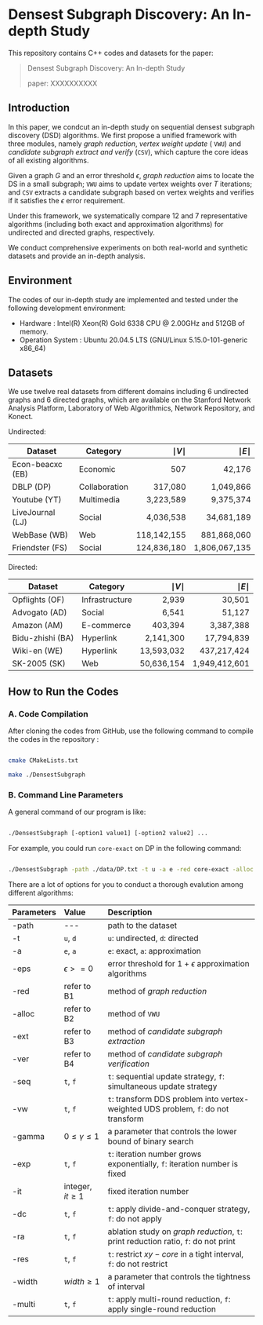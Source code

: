 # Densest Subgraph Discovery: An In-depth Study

This repository contains C++ codes and datasets for the paper:

> Densest Subgraph Discovery: An In-depth Study
>
> paper: XXXXXXXXXX

## Introduction

In this paper, we condcut an in-depth study on sequential densest subgraph discovery (DSD) algorithms. We first propose a unified framework with three modules, namely *graph reduction*, *vertex weight update* ( `VWU`) and *candidate subgraph extract and verify* (`CSV`), which capture the core ideas of all existing algorithms.

Given a graph $G$ and an error threshold $\epsilon$, *graph reduction* aims to locate the DS in a small subgraph;  `VWU` aims to update vertex weights over $T$ iterations; and  `CSV` extracts a candidate subgraph based on vertex weights and verifies if it satisfies the $\epsilon$ error requirement. 

Under this framework, we systematically compare 12 and 7 representative algorithms (including both exact and approximation algorithms) for undirected and directed graphs, respectively.

We conduct comprehensive experiments on both real-world and synthetic datasets and provide an in-depth analysis.

## Environment

The codes of our in-depth study are implemented and tested under the following development environment:

- Hardware : Intel(R) Xeon(R) Gold 6338 CPU @ 2.00GHz and 512GB of memory.
- Operation System : Ubuntu 20.04.5 LTS (GNU/Linux 5.15.0-101-generic x86_64)
## Datasets


We use twelve real datasets from different domains including 6 undirected graphs and 6 directed graphs, which are available on the Stanford Network Analysis Platform, Laboratory of Web Algorithmics, Network Repository, and Konect.


Undirected:


| Dataset         | Category      | $\mid V \mid$   | $\mid E \mid$     |
| --------------- | ------------- | -------: | --------: |
| Econ-beacxc (EB) | Economic      | 507     | 42,176    |
| DBLP (DP)       | Collaboration | 317,080 | 1,049,866 |
| Youtube (YT)    | Multimedia | 3,223,589 | 9,375,374 |
|LiveJournal (LJ)|Social|4,036,538|34,681,189|
|WebBase (WB)|Web|118,142,155|881,868,060|
|Friendster (FS)|Social|124,836,180|1,806,067,135|


Directed:

| Dataset         | Category      |  $\mid V \mid$   | $\mid E \mid$    |
| --------------- | ------------- | -------: | --------: |
|Opflights (OF)|Infrastructure|2,939|30,501|
|Advogato (AD)|Social|6,541|51,127|
|Amazon (AM)|E-commerce|403,394|3,387,388|
|Bidu-zhishi (BA)|Hyperlink|2,141,300|17,794,839|
|Wiki-en (WE)|Hyperlink|13,593,032|437,217,424|
|SK-2005 (SK)|Web|50,636,154|1,949,412,601|



## How to Run the Codes


### A. Code Compilation


After cloning the codes from GitHub, use the following command to compile the codes in the repository :


```sh

cmake CMakeLists.txt

make ./DensestSubgraph

```


### B. Command Line Parameters

A general command of our program is like:

```sh

./DensestSubgraph [-option1 value1] [-option2 value2] ...

```

For example, you could run `core-exact` on DP in the following command:

```sh

./DensestSubgraph -path ./data/DP.txt -t u -a e -red core-exact -alloc flow-exact -ext flow-exact -ver flow-exact

```

There are a lot of options for you to conduct a thorough evalution among different algorithms:

|Parameters|Value|Description|
|:---------------|:------------------|:------------|
|-path|---|path to the dataset|
|-t|`u`, `d`|`u`: undirected, `d`: directed|
|-a|`e`, `a`|`e`: exact, `a`: approximation|
|-eps|$\epsilon>=0$|error threshold for $1+\epsilon$ approximation algorithms|
|-red|refer to B1|method of *graph reduction*|
|-alloc|refer to B2|method of `VWU`|
|-ext|refer to B3|method of *candidate subgraph extraction*|
|-ver|refer to B4|method of *candidate subgraph verification*|
|-seq|`t`, `f`|`t`: sequential update strategy, `f`:  simultaneous update strategy|
|-vw|`t`, `f`|`t`: transform DDS problem into vertex-weighted UDS problem, `f`: do not transform|
|-gamma|$0\le \gamma \le 1$|a parameter that controls the lower bound of binary search|
|-exp|`t`, `f`|`t`: iteration number grows exponentially, `f`: iteration number is fixed|
|-it|integer, $it \ge 1$|fixed iteration number|
|-dc|`t`, `f`|`t`: apply divide-and-conquer strategy, `f`: do not apply|
|-ra|`t`, `f`|ablation study on *graph reduction*, `t`: print reduction ratio, `f`: do not print|
|-res|`t`, `f`|`t`: restrict $xy-core$ in a tight interval, `f`: do not restrict|
|-width|$width\ge 1$|a parameter that controls the tightness of interval|
|-multi|`t`, `f`|`t`: apply multi-round reduction, `f`: apply single-round reduction|


[//]: # (#### B1. Methods of *Graph Reduction*)

[//]: # ()
[//]: # (|Value|Description|)

[//]: # (|--------|--------|)

[//]: # (|`k-core`|derive a $k-core$, support UDS algorithms|)

[//]: # (|`stable`|derive a stable set|)

[//]: # (|`exact-xy-core`|derive an exact $xy-core$, support DDS algorithms|)

[//]: # (|`appro-xy-core`|derive an approximate $xy-core$, support DDS algorithms|)

[//]: # (|`w-core`|derive an $w^*-core$, support WCoreApp algorithm|)

[//]: # ()
[//]: # ()
[//]: # (#### B2. Methods of `VWU`)

[//]: # ()
[//]: # (|Value|Description|)

[//]: # (|--------|--------|)

[//]: # (|`flow-exact`|the `VWU` method of `FlowExact`, `CoreExact`, `DFlowExact`, `DCExact`|)

[//]: # (|`fw`|the `VWU` method of `FWExact`, `FWApp`, `DFWExact` and `DFWApp`|)

[//]: # (|`fista`|the `VWU` method of `FISTAExact` and `FISTAApp`|)

[//]: # (|`mwu`|the `VWU` method of `MWUExact` and `MWUApp`|)

[//]: # (|`core-app`|the `VWU` method of `CoreApp`|)

[//]: # (|`greedy`|the `VWU` method of `Greedy` and `DGreedy`|)

[//]: # (|`greedypp`|the `VWU` method of `Greedy++`|)

[//]: # (|`flow-app`|the `VWU` method of `FlowApp`|)

[//]: # (|`xy-core-appro`|the `VWU` method of `XYCoreApp`|)

[//]: # (|`w-core-appro`|the `VWU` method of `WCoreApp`|)

[//]: # ()
[//]: # ()
[//]: # (#### B3. Methods of *Candidate Subgraph Extraction* &#40;`CSE`&#41;)

[//]: # ()
[//]: # (|Value|Description|)

[//]: # (|--------|--------|)

[//]: # (|`flow-exact`|the `CSE` method of `FlowExact`, `CoreExact`, `DFlowExact`, `DCExact`|)

[//]: # (|`cp`|the `CSE` method of `FWExact`, `FWApp`,`FISTAExact` ,`FISTAApp`, `MWUExact`, `MWUApp`, `DFWExact` and `DFWApp`|)

[//]: # (|`core-app`|the `CSE` method of `XYCoreApp` and `WCoreApp`|)

[//]: # (|`greedy`|the `CSE` method of `DGreedy`|)

[//]: # ()
[//]: # ()
[//]: # (#### B4. Methods of *Candidate Subgraph Verification* &#40;`CSV`&#41;)

[//]: # ()
[//]: # (|Value|Description|)

[//]: # (|-------------|--------|)

[//]: # (|`flow-exact`|the `CSV` method of `FlowExact`, `CoreExact`, `DFlowExact`, `DCExact`|)

[//]: # (|`cp`|the `CSV` method of `FWExact`, `FWApp`,`FISTAExact` ,`FISTAApp`, `MWUExact`, `MWUApp`, `DFWExact` and `DFWApp`|)

[//]: # (|`core-app`|the `CSV` method of `CoreApp`|)

[//]: # (|`flow-app`|the `CSV` method of `FlowApp`|)

[//]: # (|`greedy`|the `CSV` method of `DGreedy`|)

[//]: # ()
[//]: # ()
[//]: # ()
[//]: # (### C. Data Download)

[//]: # ()
[//]: # ()
[//]: # (You can download the datasets from the following Google driven link:)

[//]: # ()
[//]: # ()
[//]: # (XXXXXXXXXXXXXXXXXX)

[//]: # ()
[//]: # ()
[//]: # (### D. Experimentation)

[//]: # ()
[//]: # ()
[//]: # (Our one-click script for reproducibility is comming soon.)


[//]: # (### E. Contact)

[//]: # ()
[//]: # ()
[//]: # (If you have any questions about the code or find any errors, please list them in the `issue` or contact us directly by email:)

[//]: # ()
[//]: # ()
[//]: # (`yiyang3@link.cuhk.edu.cn` , `qingshuoguo@link.cuhk.edu.cn` or `yinglizhou@link.cuhk.edu.cn`)
